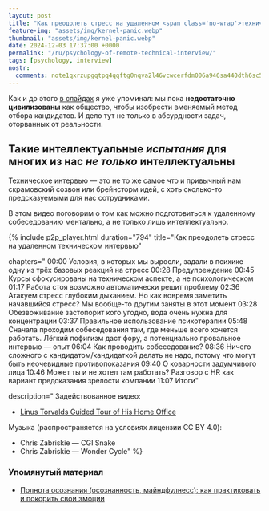 ```yaml
---
layout: post
title: "Как преодолеть стресс на удаленном <span class='no-wrap'>техническом интервью</span>"
feature-img: "assets/img/kernel-panic.webp"
thumbnail: "assets/img/kernel-panic.webp"
date: 2024-12-03 17:37:00 +0000
permalink: "/ru/psychology-of-remote-technical-interview/"
tags: [psychology, interview]
nostr:
  comments: note1qxrzupgqtpq4qqftg0nqva2l46vcwcerfdm006a946sa440dth6sc5xs8r
---
```


Как и до этого [в слайдах](/ru/questions-and-answers-2024/?t=429) я уже упоминал:
мы пока **недостаточно цивилизованы** как общество, чтобы изобрести вменяемый метод отбора кандидатов.
И дело тут не только в абсурдности задач, оторванных от реальности.

## Такие интеллектуальные *испытания* <span class='no-wrap'>для многих из нас</span> <span class='no-wrap'>*не только* интеллектуальны</span>
Техническое интервью — это не то же самое что и привычный нам скрамовский созвон или брейнсторм идей,
с хоть сколько-то предсказуемыми для нас сотрудниками.

В этом видео поговорим о том как можно подготовиться к удаленному собеседованию ментально, а не только лишь интеллектуально.
<!--more-->

{% include p2p_player.html
  duration="794"
  title="Как преодолеть стресс на удаленном техническом интервью"

  chapters="
00:00 Условия, в которых мы выросли, задали в психике одну из трёх базовых реакций на стресс
00:28 Предупреждение
00:45 Курсы сфокусированы на техническом аспекте, а не психологическом
01:17 Работа стоя возможно автоматически решит проблему
02:36 Атакуем стресс глубоким дыханием. Но как вовремя заметить начавшийся стресс? Мы вообще-то другим заняты в этот момент
03:28 Обезвоживание застопорит кого угодно, вода очень нужна для концентрации
03:37 Правильное использование психотерапии
05:48 Сначала проходим собеседования там, где меньше всего хочется работать. Лёгкий пофигизм даст фору, а потенциально провальное интервью — опыт
06:04 Как проводить собеседование?
08:36 Ничего сложного с кандидатом/кандидаткой делать не надо, потому что могут быть неочевидные противопоказания
09:40 О коварности задумчивого лица
10:46 Может ты и не хотел там работать? Разговор с HR как вариант предсказания зрелости компании
11:07 Итоги"

  description="
Задействованное видео:
- [Linus Torvalds Guided Tour of His Home Office](https://youtu.be/jYUZAF3ePFE)

Музыка (распространяется на условиях лицензии CC BY 4.0):
- Chris Zabriskie — CGI Snake
- Chris Zabriskie — Wonder Cycle"
%}

### Упомянутый материал
- [Полнота осознания (осознанность, майндфулнесс): как практиковать и покорить свои эмоции](https://youtu.be/0UwvKjUSazk)
